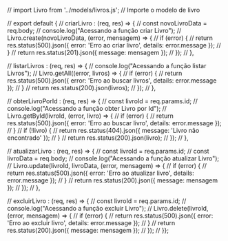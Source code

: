 // import Livro from '../models/livros.js'; // Importe o modelo de livro


// export default {
//   criarLivro : (req, res) => {
//     const novoLivroData = req.body;
//     console.log("Acessando a função criar Livro");
//     Livro.create(novoLivroData, (error, mensagem) => {
//       if (error) {
//         return res.status(500).json({ error: 'Erro ao criar livro', details: error.message });
//       }
//       return res.status(201).json({ message: mensagem });
//     });
//   },
  
//   listarLivros : (req, res) => {
//     console.log("Acessando a função listar Livros");
//     Livro.getAll((error, livros) => {
//       if (error) {
//         return res.status(500).json({ error: 'Erro ao buscar livros', details: error.message });
//       }
//       return res.status(200).json(livros);
//     });
//   },
  
//   obterLivroPorId : (req, res) => {
//     const livroId = req.params.id;
//     console.log("Acessando a função obter Livro por Id");
//     Livro.getById(livroId, (error, livro) => {
//       if (error) {
//         return res.status(500).json({ error: 'Erro ao buscar livro', details: error.message });
//       }
//       if (!livro) {
//         return res.status(404).json({ message: 'Livro não encontrado' });
//       }
//       return res.status(200).json(livro);
//     });
//   },
  
//   atualizarLivro : (req, res) => {
//     const livroId = req.params.id;
//     const livroData = req.body;
//     console.log("Acessando a função atualizar Livro");
//     Livro.update(livroId, livroData, (error, mensagem) => {
//       if (error) {
//         return res.status(500).json({ error: 'Erro ao atualizar livro', details: error.message });
//       }
//       return res.status(200).json({ message: mensagem });
//     });
//   },
  
//   excluirLivro : (req, res) => {
//     const livroId = req.params.id;
//     console.log("Acessando a função excluir Livro");
//     Livro.delete(livroId, (error, mensagem) => {
//       if (error) {
//         return res.status(500).json({ error: 'Erro ao excluir livro', details: error.message });
//       }
//       return res.status(200).json({ message: mensagem });
//     });
//   }};
